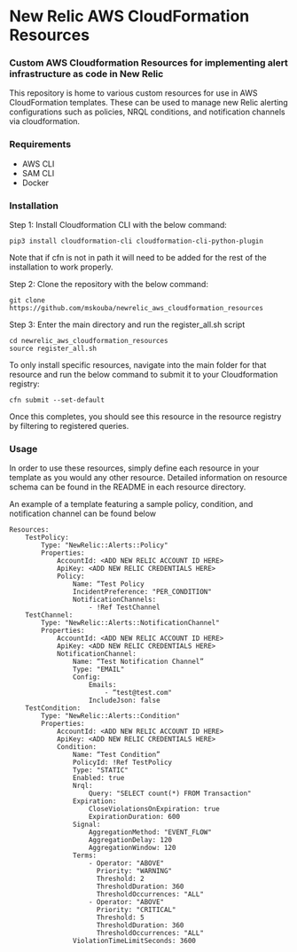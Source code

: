# New Relic AWS CloudFormation Resources

### Custom AWS Cloudformation Resources for implementing alert infrastructure as code in New Relic

This repository is home to various custom resources for use in AWS CloudFormation templates. These can be used to manage new Relic alerting configurations such as policies, NRQL conditions, and notification channels via cloudformation.

### Requirements

- AWS CLI 
- SAM CLI
- Docker

### Installation

Step 1: Install Cloudformation CLI with the below command:

    pip3 install cloudformation-cli cloudformation-cli-python-plugin
    
Note that if cfn is not in path it will need to be added for the rest of the installation to work properly.


Step 2: Clone the repository with the below command:

    git clone https://github.com/mskouba/newrelic_aws_cloudformation_resources
    
Step 3: Enter the main directory and run the register_all.sh script

    cd newrelic_aws_cloudformation_resources
    source register_all.sh

To only install specific resources, navigate into the main folder for that resource and run the below command to submit it to your Cloudformation registry:

    cfn submit --set-default

Once this completes, you should see this resource in the resource registry by filtering to registered queries.


### Usage

In order to use these resources, simply define each resource in your template as you would any other resource. Detailed information on resource schema can be found in the README in each resource directory.

An example of a template featuring a sample policy, condition, and notification channel can be found below


    Resources:
        TestPolicy:
            Type: "NewRelic::Alerts::Policy"
            Properties:
                AccountId: <ADD NEW RELIC ACCOUNT ID HERE>
                ApiKey: <ADD NEW RELIC CREDENTIALS HERE>
                Policy:
                    Name: “Test Policy
                    IncidentPreference: "PER_CONDITION"
                    NotificationChannels: 
                        - !Ref TestChannel
        TestChannel:
            Type: "NewRelic::Alerts::NotificationChannel"
            Properties:
                AccountId: <ADD NEW RELIC ACCOUNT ID HERE>
                ApiKey: <ADD NEW RELIC CREDENTIALS HERE>
                NotificationChannel:
                    Name: “Test Notification Channel”
                    Type: "EMAIL"
                    Config:
                        Emails:
                            - “test@test.com"
                        IncludeJson: false
        TestCondition:
            Type: "NewRelic::Alerts::Condition"
            Properties:
                AccountId: <ADD NEW RELIC ACCOUNT ID HERE>
                ApiKey: <ADD NEW RELIC CREDENTIALS HERE>
                Condition:
                    Name: “Test Condition”
                    PolicyId: !Ref TestPolicy
                    Type: "STATIC"
                    Enabled: true
                    Nrql:
                        Query: "SELECT count(*) FROM Transaction"
                    Expiration:
                        CloseViolationsOnExpiration: true
                        ExpirationDuration: 600
                    Signal:
                        AggregationMethod: "EVENT_FLOW"
                        AggregationDelay: 120
                        AggregationWindow: 120
                    Terms:
                        - Operator: "ABOVE"
                          Priority: "WARNING"
                          Threshold: 2
                          ThresholdDuration: 360
                          ThresholdOccurrences: "ALL"
                        - Operator: "ABOVE"
                          Priority: "CRITICAL"
                          Threshold: 5
                          ThresholdDuration: 360
                          ThresholdOccurrences: "ALL"
                    ViolationTimeLimitSeconds: 3600









